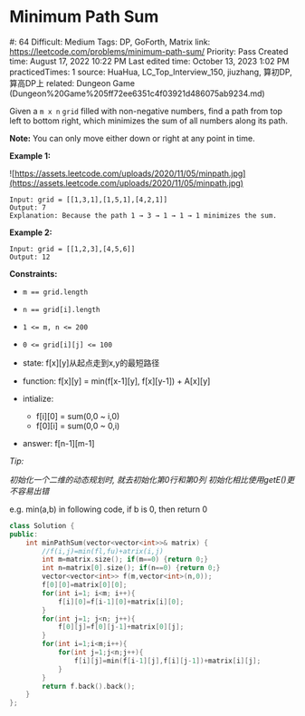# Minimum Path Sum

#: 64
Difficult: Medium
Tags: DP, GoForth, Matrix
link: https://leetcode.com/problems/minimum-path-sum/
Priority: Pass
Created time: August 17, 2022 10:22 PM
Last edited time: October 13, 2023 1:02 PM
practicedTimes: 1
source: HuaHua, LC_Top_Interview_150, jiuzhang, 算初DP, 算高DP上
related: Dungeon Game (Dungeon%20Game%205ff72ee6351c4f03921d486075ab9234.md)

Given a `m x n` `grid` filled with non-negative numbers, find a path from top left to bottom right, which minimizes the sum of all numbers along its path.

**Note:** You can only move either down or right at any point in time.

**Example 1:**

![https://assets.leetcode.com/uploads/2020/11/05/minpath.jpg](https://assets.leetcode.com/uploads/2020/11/05/minpath.jpg)

```
Input: grid = [[1,3,1],[1,5,1],[4,2,1]]
Output: 7
Explanation: Because the path 1 → 3 → 1 → 1 → 1 minimizes the sum.

```

**Example 2:**

```
Input: grid = [[1,2,3],[4,5,6]]
Output: 12

```

**Constraints:**

- `m == grid.length`
- `n == grid[i].length`
- `1 <= m, n <= 200`
- `0 <= grid[i][j] <= 100`

- state: f[x][y]从起点走到x,y的最短路径
- function: f[x][y] = min(f[x-1][y], f[x][y-1]) + A[x][y]
- intialize:
    - f[i][0] = sum(0,0 ~ i,0)
    - f[0][i] = sum(0,0 ~ 0,i)
- answer: f[n-1][m-1]

*Tip:*

*初始化一个二维的动态规划时, 就去初始化第0行和第0列 初始化相比使用getE()更不容易出错*

e.g. min(a,b) in following code, if b is 0, then return 0

```cpp
class Solution {
public:
    int minPathSum(vector<vector<int>>& matrix) {
        //f(i,j)=min(fl,fu)+atrix(i,j)
        int m=matrix.size(); if(m==0) {return 0;}
        int n=matrix[0].size(); if(n==0) {return 0;}
        vector<vector<int>> f(m,vector<int>(n,0));
        f[0][0]=matrix[0][0];
        for(int i=1; i<m; i++){
            f[i][0]=f[i-1][0]+matrix[i][0];
        }
        for(int j=1; j<n; j++){
            f[0][j]=f[0][j-1]+matrix[0][j];
        }
        for(int i=1;i<m;i++){
            for(int j=1;j<n;j++){
                f[i][j]=min(f[i-1][j],f[i][j-1])+matrix[i][j];
            }
        }
        return f.back().back();
    }
};
```